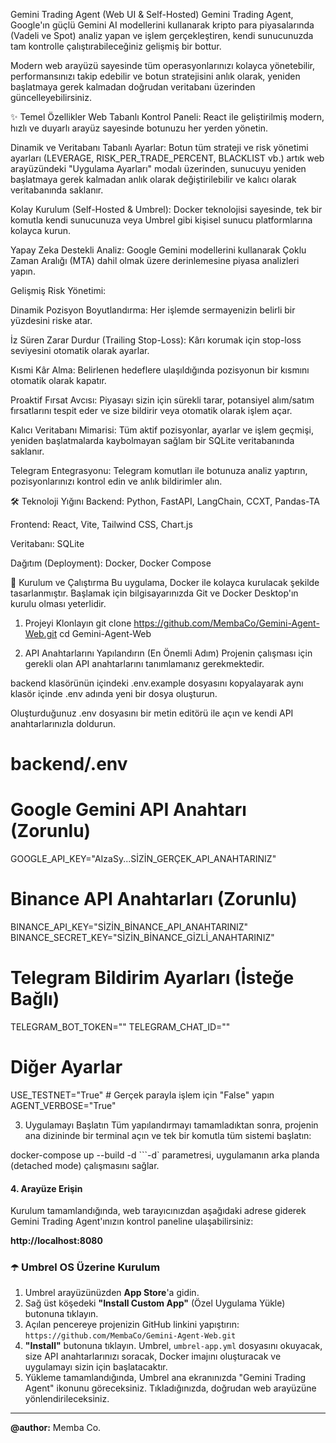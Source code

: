 Gemini Trading Agent (Web UI & Self-Hosted)
Gemini Trading Agent, Google'ın güçlü Gemini AI modellerini kullanarak kripto para piyasalarında (Vadeli ve Spot) analiz yapan ve işlem gerçekleştiren, kendi sunucunuzda tam kontrolle çalıştırabileceğiniz gelişmiş bir bottur.

Modern web arayüzü sayesinde tüm operasyonlarınızı kolayca yönetebilir, performansınızı takip edebilir ve botun stratejisini anlık olarak, yeniden başlatmaya gerek kalmadan doğrudan veritabanı üzerinden güncelleyebilirsiniz.

✨ Temel Özellikler
Web Tabanlı Kontrol Paneli: React ile geliştirilmiş modern, hızlı ve duyarlı arayüz sayesinde botunuzu her yerden yönetin.

Dinamik ve Veritabanı Tabanlı Ayarlar: Botun tüm strateji ve risk yönetimi ayarları (LEVERAGE, RISK_PER_TRADE_PERCENT, BLACKLIST vb.) artık web arayüzündeki "Uygulama Ayarları" modalı üzerinden, sunucuyu yeniden başlatmaya gerek kalmadan anlık olarak değiştirilebilir ve kalıcı olarak veritabanında saklanır.

Kolay Kurulum (Self-Hosted & Umbrel): Docker teknolojisi sayesinde, tek bir komutla kendi sunucunuza veya Umbrel gibi kişisel sunucu platformlarına kolayca kurun.

Yapay Zeka Destekli Analiz: Google Gemini modellerini kullanarak Çoklu Zaman Aralığı (MTA) dahil olmak üzere derinlemesine piyasa analizleri yapın.

Gelişmiş Risk Yönetimi:

Dinamik Pozisyon Boyutlandırma: Her işlemde sermayenizin belirli bir yüzdesini riske atar.

İz Süren Zarar Durdur (Trailing Stop-Loss): Kârı korumak için stop-loss seviyesini otomatik olarak ayarlar.

Kısmi Kâr Alma: Belirlenen hedeflere ulaşıldığında pozisyonun bir kısmını otomatik olarak kapatır.

Proaktif Fırsat Avcısı: Piyasayı sizin için sürekli tarar, potansiyel alım/satım fırsatlarını tespit eder ve size bildirir veya otomatik olarak işlem açar.

Kalıcı Veritabanı Mimarisi: Tüm aktif pozisyonlar, ayarlar ve işlem geçmişi, yeniden başlatmalarda kaybolmayan sağlam bir SQLite veritabanında saklanır.

Telegram Entegrasyonu: Telegram komutları ile botunuza analiz yaptırın, pozisyonlarınızı kontrol edin ve anlık bildirimler alın.

🛠️ Teknoloji Yığını
Backend: Python, FastAPI, LangChain, CCXT, Pandas-TA

Frontend: React, Vite, Tailwind CSS, Chart.js

Veritabanı: SQLite

Dağıtım (Deployment): Docker, Docker Compose

🚀 Kurulum ve Çalıştırma
Bu uygulama, Docker ile kolayca kurulacak şekilde tasarlanmıştır. Başlamak için bilgisayarınızda Git ve Docker Desktop'ın kurulu olması yeterlidir.

1. Projeyi Klonlayın
git clone https://github.com/MembaCo/Gemini-Agent-Web.git
cd Gemini-Agent-Web

2. API Anahtarlarını Yapılandırın (En Önemli Adım)
Projenin çalışması için gerekli olan API anahtarlarını tanımlamanız gerekmektedir.

backend klasörünün içindeki .env.example dosyasını kopyalayarak aynı klasör içinde .env adında yeni bir dosya oluşturun.

Oluşturduğunuz .env dosyasını bir metin editörü ile açın ve kendi API anahtarlarınızla doldurun.

# backend/.env

# Google Gemini API Anahtarı (Zorunlu)
GOOGLE_API_KEY="AIzaSy...SİZİN_GERÇEK_API_ANAHTARINIZ"

# Binance API Anahtarları (Zorunlu)
BINANCE_API_KEY="SİZİN_BİNANCE_API_ANAHTARINIZ"
BINANCE_SECRET_KEY="SİZİN_BİNANCE_GİZLİ_ANAHTARINIZ"

# Telegram Bildirim Ayarları (İsteğe Bağlı)
TELEGRAM_BOT_TOKEN=""
TELEGRAM_CHAT_ID=""

# Diğer Ayarlar
USE_TESTNET="True" # Gerçek parayla işlem için "False" yapın
AGENT_VERBOSE="True"

3. Uygulamayı Başlatın
Tüm yapılandırmayı tamamladıktan sonra, projenin ana dizininde bir terminal açın ve tek bir komutla tüm sistemi başlatın:

docker-compose up --build -d
```-d` parametresi, uygulamanın arka planda (detached mode) çalışmasını sağlar.

#### 4. Arayüze Erişin

Kurulum tamamlandığında, web tarayıcınızdan aşağıdaki adrese giderek Gemini Trading Agent'ınızın kontrol paneline ulaşabilirsiniz:

**http://localhost:8080**

### ☂️ Umbrel OS Üzerine Kurulum

1.  Umbrel arayüzünüzden **App Store**'a gidin.
2.  Sağ üst köşedeki **"Install Custom App"** (Özel Uygulama Yükle) butonuna tıklayın.
3.  Açılan pencereye projenizin GitHub linkini yapıştırın:
    `https://github.com/MembaCo/Gemini-Agent-Web.git`
4.  **"Install"** butonuna tıklayın. Umbrel, `umbrel-app.yml` dosyasını okuyacak, size API anahtarlarınızı soracak, Docker imajını oluşturacak ve uygulamayı sizin için başlatacaktır.
5.  Yükleme tamamlandığında, Umbrel ana ekranınızda "Gemini Trading Agent" ikonunu göreceksiniz. Tıkladığınızda, doğrudan web arayüzüne yönlendirileceksiniz.

---

**@author:** Memba Co.